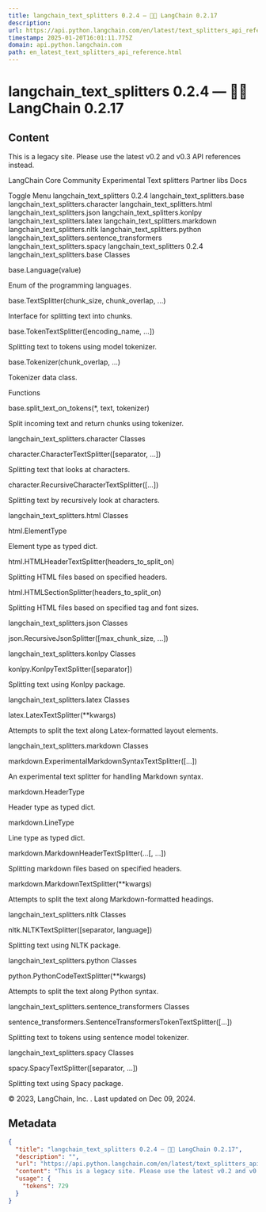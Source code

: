 ```yaml
---
title: langchain_text_splitters 0.2.4 — 🦜🔗 LangChain 0.2.17
description: 
url: https://api.python.langchain.com/en/latest/text_splitters_api_reference.html
timestamp: 2025-01-20T16:01:11.775Z
domain: api.python.langchain.com
path: en_latest_text_splitters_api_reference.html
---
```


# langchain_text_splitters 0.2.4 — 🦜🔗 LangChain 0.2.17



## Content

This is a legacy site. Please use the latest v0.2 and v0.3 API references instead.

LangChain
Core
Community
Experimental
Text splitters
Partner libs
Docs
 
Toggle Menu
langchain_text_splitters 0.2.4
langchain_text_splitters.base
langchain_text_splitters.character
langchain_text_splitters.html
langchain_text_splitters.json
langchain_text_splitters.konlpy
langchain_text_splitters.latex
langchain_text_splitters.markdown
langchain_text_splitters.nltk
langchain_text_splitters.python
langchain_text_splitters.sentence_transformers
langchain_text_splitters.spacy
langchain_text_splitters 0.2.4
langchain_text_splitters.base
Classes

base.Language(value)

	

Enum of the programming languages.




base.TextSplitter(chunk_size, chunk_overlap, ...)

	

Interface for splitting text into chunks.




base.TokenTextSplitter([encoding_name, ...])

	

Splitting text to tokens using model tokenizer.




base.Tokenizer(chunk_overlap, ...)

	

Tokenizer data class.

Functions

base.split_text_on_tokens(*, text, tokenizer)

	

Split incoming text and return chunks using tokenizer.

langchain_text_splitters.character
Classes

character.CharacterTextSplitter([separator, ...])

	

Splitting text that looks at characters.




character.RecursiveCharacterTextSplitter([...])

	

Splitting text by recursively look at characters.

langchain_text_splitters.html
Classes

html.ElementType

	

Element type as typed dict.




html.HTMLHeaderTextSplitter(headers_to_split_on)

	

Splitting HTML files based on specified headers.




html.HTMLSectionSplitter(headers_to_split_on)

	

Splitting HTML files based on specified tag and font sizes.

langchain_text_splitters.json
Classes

json.RecursiveJsonSplitter([max_chunk_size, ...])

	

langchain_text_splitters.konlpy
Classes

konlpy.KonlpyTextSplitter([separator])

	

Splitting text using Konlpy package.

langchain_text_splitters.latex
Classes

latex.LatexTextSplitter(**kwargs)

	

Attempts to split the text along Latex-formatted layout elements.

langchain_text_splitters.markdown
Classes

markdown.ExperimentalMarkdownSyntaxTextSplitter([...])

	

An experimental text splitter for handling Markdown syntax.




markdown.HeaderType

	

Header type as typed dict.




markdown.LineType

	

Line type as typed dict.




markdown.MarkdownHeaderTextSplitter(...[, ...])

	

Splitting markdown files based on specified headers.




markdown.MarkdownTextSplitter(**kwargs)

	

Attempts to split the text along Markdown-formatted headings.

langchain_text_splitters.nltk
Classes

nltk.NLTKTextSplitter([separator, language])

	

Splitting text using NLTK package.

langchain_text_splitters.python
Classes

python.PythonCodeTextSplitter(**kwargs)

	

Attempts to split the text along Python syntax.

langchain_text_splitters.sentence_transformers
Classes

sentence_transformers.SentenceTransformersTokenTextSplitter([...])

	

Splitting text to tokens using sentence model tokenizer.

langchain_text_splitters.spacy
Classes

spacy.SpacyTextSplitter([separator, ...])

	

Splitting text using Spacy package.

© 2023, LangChain, Inc. . Last updated on Dec 09, 2024.

## Metadata

```json
{
  "title": "langchain_text_splitters 0.2.4 — 🦜🔗 LangChain 0.2.17",
  "description": "",
  "url": "https://api.python.langchain.com/en/latest/text_splitters_api_reference.html",
  "content": "This is a legacy site. Please use the latest v0.2 and v0.3 API references instead.\n\nLangChain\nCore\nCommunity\nExperimental\nText splitters\nPartner libs\nDocs\n \nToggle Menu\nlangchain_text_splitters 0.2.4\nlangchain_text_splitters.base\nlangchain_text_splitters.character\nlangchain_text_splitters.html\nlangchain_text_splitters.json\nlangchain_text_splitters.konlpy\nlangchain_text_splitters.latex\nlangchain_text_splitters.markdown\nlangchain_text_splitters.nltk\nlangchain_text_splitters.python\nlangchain_text_splitters.sentence_transformers\nlangchain_text_splitters.spacy\nlangchain_text_splitters 0.2.4\nlangchain_text_splitters.base\nClasses\n\nbase.Language(value)\n\n\t\n\nEnum of the programming languages.\n\n\n\n\nbase.TextSplitter(chunk_size, chunk_overlap, ...)\n\n\t\n\nInterface for splitting text into chunks.\n\n\n\n\nbase.TokenTextSplitter([encoding_name, ...])\n\n\t\n\nSplitting text to tokens using model tokenizer.\n\n\n\n\nbase.Tokenizer(chunk_overlap, ...)\n\n\t\n\nTokenizer data class.\n\nFunctions\n\nbase.split_text_on_tokens(*, text, tokenizer)\n\n\t\n\nSplit incoming text and return chunks using tokenizer.\n\nlangchain_text_splitters.character\nClasses\n\ncharacter.CharacterTextSplitter([separator, ...])\n\n\t\n\nSplitting text that looks at characters.\n\n\n\n\ncharacter.RecursiveCharacterTextSplitter([...])\n\n\t\n\nSplitting text by recursively look at characters.\n\nlangchain_text_splitters.html\nClasses\n\nhtml.ElementType\n\n\t\n\nElement type as typed dict.\n\n\n\n\nhtml.HTMLHeaderTextSplitter(headers_to_split_on)\n\n\t\n\nSplitting HTML files based on specified headers.\n\n\n\n\nhtml.HTMLSectionSplitter(headers_to_split_on)\n\n\t\n\nSplitting HTML files based on specified tag and font sizes.\n\nlangchain_text_splitters.json\nClasses\n\njson.RecursiveJsonSplitter([max_chunk_size, ...])\n\n\t\n\nlangchain_text_splitters.konlpy\nClasses\n\nkonlpy.KonlpyTextSplitter([separator])\n\n\t\n\nSplitting text using Konlpy package.\n\nlangchain_text_splitters.latex\nClasses\n\nlatex.LatexTextSplitter(**kwargs)\n\n\t\n\nAttempts to split the text along Latex-formatted layout elements.\n\nlangchain_text_splitters.markdown\nClasses\n\nmarkdown.ExperimentalMarkdownSyntaxTextSplitter([...])\n\n\t\n\nAn experimental text splitter for handling Markdown syntax.\n\n\n\n\nmarkdown.HeaderType\n\n\t\n\nHeader type as typed dict.\n\n\n\n\nmarkdown.LineType\n\n\t\n\nLine type as typed dict.\n\n\n\n\nmarkdown.MarkdownHeaderTextSplitter(...[, ...])\n\n\t\n\nSplitting markdown files based on specified headers.\n\n\n\n\nmarkdown.MarkdownTextSplitter(**kwargs)\n\n\t\n\nAttempts to split the text along Markdown-formatted headings.\n\nlangchain_text_splitters.nltk\nClasses\n\nnltk.NLTKTextSplitter([separator, language])\n\n\t\n\nSplitting text using NLTK package.\n\nlangchain_text_splitters.python\nClasses\n\npython.PythonCodeTextSplitter(**kwargs)\n\n\t\n\nAttempts to split the text along Python syntax.\n\nlangchain_text_splitters.sentence_transformers\nClasses\n\nsentence_transformers.SentenceTransformersTokenTextSplitter([...])\n\n\t\n\nSplitting text to tokens using sentence model tokenizer.\n\nlangchain_text_splitters.spacy\nClasses\n\nspacy.SpacyTextSplitter([separator, ...])\n\n\t\n\nSplitting text using Spacy package.\n\n© 2023, LangChain, Inc. . Last updated on Dec 09, 2024.",
  "usage": {
    "tokens": 729
  }
}
```
